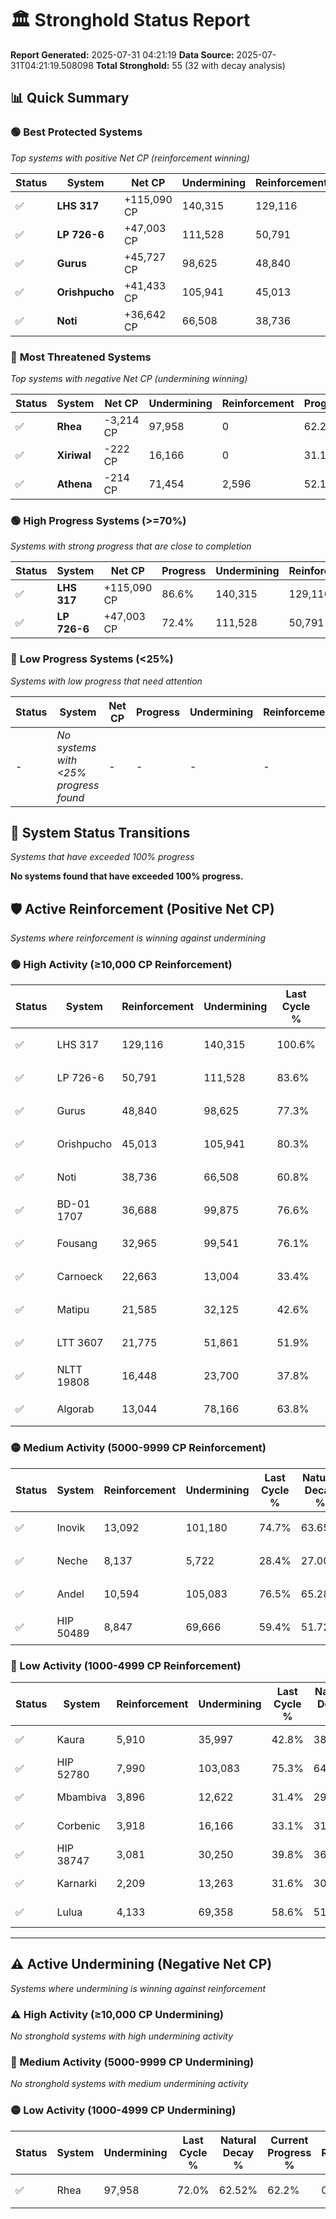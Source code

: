 # 🏛️ Stronghold Status Report

**Report Generated:** 2025-07-31 04:21:19
**Data Source:** 2025-07-31T04:21:19.508098
**Total Stronghold:** 55 (32 with decay analysis)

## 📊 Quick Summary

### 🟢 **Best Protected Systems**
*Top systems with positive Net CP (reinforcement winning)*

| Status | System | Net CP | Undermining | Reinforcement | Progress |
|--------|--------|--------|-------------|---------------|----------|
| ✅ | **LHS 317** | +115,090 CP | 140,315 | 129,116 | 86.6% |
| ✅ | **LP 726-6** | +47,003 CP | 111,528 | 50,791 | 72.4% |
| ✅ | **Gurus** | +45,727 CP | 98,625 | 48,840 | 67.4% |
| ✅ | **Orishpucho** | +41,433 CP | 105,941 | 45,013 | 69.7% |
| ✅ | **Noti** | +36,642 CP | 66,508 | 38,736 | 54.1% |

### 🔴 **Most Threatened Systems**
*Top systems with negative Net CP (undermining winning)*

| Status | System | Net CP | Undermining | Reinforcement | Progress |
|--------|--------|--------|-------------|---------------|----------|
| ✅ | **Rhea** | -3,214 CP | 97,958 | 0 | 62.2% |
| ✅ | **Xiriwal** | -222 CP | 16,166 | 0 | 31.1% |
| ✅ | **Athena** | -214 CP | 71,454 | 2,596 | 52.1% |

### 🟢 **High Progress Systems (>=70%)**
*Systems with strong progress that are close to completion*

| Status | System | Net CP | Progress | Undermining | Reinforcement |
|--------|--------|--------|----------|-------------|---------------|
| ✅ | **LHS 317** | +115,090 CP | 86.6% | 140,315 | 129,116 |
| ✅ | **LP 726-6** | +47,003 CP | 72.4% | 111,528 | 50,791 |

### 🔴 **Low Progress Systems (<25%)**
*Systems with low progress that need attention*

| Status | System | Net CP | Progress | Undermining | Reinforcement |
|--------|--------|--------|----------|-------------|---------------|
| - | *No systems with <25% progress found* | - | - | - | - |
## 🔄 System Status Transitions
*Systems that have exceeded 100% progress*

**No systems found that have exceeded 100% progress.**

## 🛡️ Active Reinforcement (Positive Net CP)
*Systems where reinforcement is winning against undermining*

### 🟢 High Activity (≥10,000 CP Reinforcement)

| Status | System | Reinforcement | Undermining | Last Cycle % | Natural Decay % | Current Progress % | Current CP | Net CP | Activity |
|--------|--------|---------------|-------------|--------------|-----------------|-------------------|------------|--------|----------|
| ✅ | LHS 317 | 129,116 | 140,315 | 100.6% | 75.09% | 86.6% | 866,000 | +115,090 | 🟢 High Reinforcement |
| ✅ | LP 726-6 | 50,791 | 111,528 | 83.6% | 67.70% | 72.4% | 724,000 | +47,003 | 🟢 High Reinforcement |
| ✅ | Gurus | 48,840 | 98,625 | 77.3% | 62.83% | 67.4% | 674,000 | +45,727 | 🟢 High Reinforcement |
| ✅ | Orishpucho | 45,013 | 105,941 | 80.3% | 65.56% | 69.7% | 697,000 | +41,433 | 🟢 High Reinforcement |
| ✅ | Noti | 38,736 | 66,508 | 60.8% | 50.44% | 54.1% | 541,000 | +36,642 | 🟢 High Reinforcement |
| ✅ | BD-01 1707 | 36,688 | 99,875 | 76.6% | 63.26% | 66.6% | 665,999 | +33,408 | 🟢 High Reinforcement |
| ✅ | Fousang | 32,965 | 99,541 | 76.1% | 63.13% | 66.1% | 660,999 | +29,696 | 🟢 High Reinforcement |
| ✅ | Carnoeck | 22,663 | 13,004 | 33.4% | 29.86% | 32.1% | 321,000 | +22,428 | 🟢 High Reinforcement |
| ✅ | Matipu | 21,585 | 32,125 | 42.6% | 37.31% | 39.4% | 393,999 | +20,926 | 🟢 High Reinforcement |
| ✅ | LTT 3607 | 21,775 | 51,861 | 51.9% | 44.71% | 46.7% | 467,000 | +19,946 | 🟢 High Reinforcement |
| ✅ | NLTT 19808 | 16,448 | 23,700 | 37.8% | 33.85% | 35.4% | 354,000 | +15,530 | 🟢 High Reinforcement |
| ✅ | Algorab | 13,044 | 78,166 | 63.8% | 54.94% | 56.0% | 560,000 | +10,596 | 🟢 High Reinforcement |

### 🟡 Medium Activity (5000-9999 CP Reinforcement)

| Status | System | Reinforcement | Undermining | Last Cycle % | Natural Decay % | Current Progress % | Current CP | Net CP | Activity |
|--------|--------|---------------|-------------|--------------|-----------------|-------------------|------------|--------|----------|
| ✅ | Inovik | 13,092 | 101,180 | 74.7% | 63.65% | 64.6% | 645,999 | +9,491 | 🟡 Medium Reinforcement |
| ✅ | Neche | 8,137 | 5,722 | 28.4% | 27.00% | 27.8% | 278,000 | +8,011 | 🟡 Medium Reinforcement |
| ✅ | Andel | 10,594 | 105,083 | 76.5% | 65.28% | 66.0% | 660,000 | +7,183 | 🟡 Medium Reinforcement |
| ✅ | HIP 50489 | 8,847 | 69,666 | 59.4% | 51.72% | 52.4% | 524,000 | +6,814 | 🟡 Medium Reinforcement |

### 🔴 Low Activity (1000-4999 CP Reinforcement)

| Status | System | Reinforcement | Undermining | Last Cycle % | Natural Decay % | Current Progress % | Current CP | Net CP | Activity |
|--------|--------|---------------|-------------|--------------|-----------------|-------------------|------------|--------|----------|
| ✅ | Kaura | 5,910 | 35,997 | 42.8% | 38.71% | 39.2% | 392,000 | +4,899 | 🔵 Low Reinforcement |
| ✅ | HIP 52780 | 7,990 | 103,083 | 75.3% | 64.53% | 65.0% | 650,000 | +4,694 | 🔵 Low Reinforcement |
| ✅ | Mbambiva | 3,896 | 12,622 | 31.4% | 29.73% | 30.1% | 301,000 | +3,719 | 🔵 Low Reinforcement |
| ✅ | Corbenic | 3,918 | 16,166 | 33.1% | 31.13% | 31.5% | 315,000 | +3,712 | 🔵 Low Reinforcement |
| ✅ | HIP 38747 | 3,081 | 30,250 | 39.8% | 36.56% | 36.8% | 368,000 | +2,417 | 🔵 Low Reinforcement |
| ✅ | Karnarki | 2,209 | 13,263 | 31.6% | 30.07% | 30.3% | 303,000 | +2,259 | 🔵 Low Reinforcement |
| ✅ | Lulua | 4,133 | 69,358 | 58.6% | 51.51% | 51.7% | 517,000 | +1,888 | 🔵 Low Reinforcement |


---

## ⚠️ Active Undermining (Negative Net CP)
*Systems where undermining is winning against reinforcement*

### ⚠️ High Activity (≥10,000 CP Undermining)

*No stronghold systems with high undermining activity*

### 🔶 Medium Activity (5000-9999 CP Undermining)

*No stronghold systems with medium undermining activity*

### 🟡 Low Activity (1000-4999 CP Undermining)

| Status | System | Undermining | Last Cycle % | Natural Decay % | Current Progress % | Reinforcement | Current CP | Net CP | Activity |
|--------|--------|-------------|--------------|-----------------|-------------------|---------------|------------|--------|----------|
| ✅ | Rhea | 97,958 | 72.0% | 62.52% | 62.2% | 0 | 622,000 | -3,214 | 🟡 Low Undermining |
